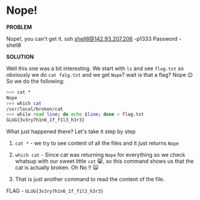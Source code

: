 # Nope!

__PROBLEM__

Nope!, you can't get it.
ssh shell8@142.93.207.206 -p1333
Password - shell8

__SOLUTION__

Well this one was a bit interesting. We start with `ls` and see `flag.txt`
so obviously we do `cat falg.txt` and we get `Nope`? wait is that a flag? Nope :wink:
So we do the following:

```bash
>>> cat *
Nope
>>> which cat
/usr/local/broken/cat
>>> while read line; do echo $line; done < flag.txt
GLUG{3v3ry7h1n6_1f_f1l3_h3r3}
```

What just happened there? Let's take it step by step
1) `cat *` - we try to see content of all the files and it just returns `Nope`

2) `which cat` - Since cat was returning `Nope` for everything so we check whatsup with our sweet little `cat` :smile_cat:, so this command shows us that the cat is actually broken. Oh No !! :scream_cat:

3) That is just another command to read the content of the file.


FLAG - `GLUG{3v3ry7h1n6_1f_f1l3_h3r3}`
